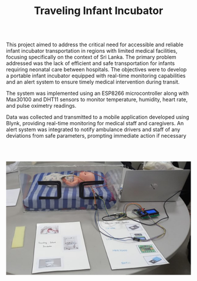 <div align="center">
 <h1><strong>Traveling Infant Incubator </strong></h1>
</div>
<br><br>

This project aimed to address the critical need for accessible and reliable infant incubator 
transportation in regions with limited medical facilities, focusing specifically on the context 
of Sri Lanka. The primary problem addressed was the lack of efficient and safe transportation 
for infants requiring neonatal care between hospitals. The objectives were to develop a 
portable infant incubator equipped with real-time monitoring capabilities and an alert system 
to ensure timely medical intervention during transit. 
 
The system was implemented using an ESP8266 microcontroller along with Max30100 and 
DHT11 sensors to monitor temperature, humidity, heart rate, and pulse oximetry readings. 

Data was collected and transmitted to a mobile application developed using Blynk, providing 
real-time monitoring for medical staff and caregivers. 
An alert system was integrated to notify ambulance drivers and staff of any deviations from 
safe parameters, prompting immediate action if necessary

<br><br>

<p align="center">
  <img src="Images/Picture1.jpg" alt="Picture1" />
</p>

